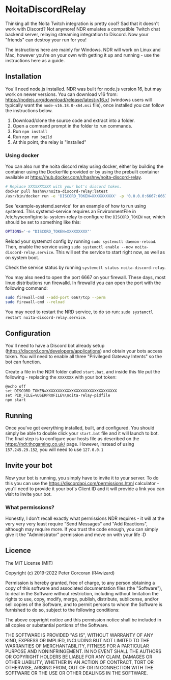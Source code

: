 # NoitaDiscordRelay
Thinking all the Noita Twitch integration is pretty cool? Sad that it doesn't work with Discord? Not anymore! NDR emulates a compatible Twitch chat backend server, relaying streaming integration to Discord. Now your "friends" can destroy your run for you!

The instructions here are mainly for Windows. NDR will work on Linux and Mac, however you're on your own with getting it up and running - use the instructions here as a guide.

## Installation
You'll need node.js installed. NDR was built for node.js version 16, but may work on newer versions. You can download v16 from: https://nodejs.org/download/release/latest-v16.x/ (windows users will typically want the `node-v16.18.0-x64.msi` file), once installed you can follow the instructions below.

1. Download/clone the source code and extract into a folder.
2. Open a command prompt in the folder to run commands.
3. Run `npm install`
4. Run `npm run build`
5. At this point, the relay is "installed"

### Using docker

You can also run the noita discord relay using docker, either by building the container using the Dockerfile provided or by using the prebuilt container available at https://hub.docker.com/r/hashnv/noita-discord-relay.

```bash
# Replace XXXXXXXXXX with your bot's discord token.
docker pull hashnv/noita-discord-relay:latest
/usr/bin/docker run -e 'DISCORD_TOKEN=XXXXXXXXXX' -p '0.0.0.0:6667:6667' --rm hashnv/noita-discord-relay:latest
```

See 'example-systemd.service' for an example of how to run using systemd. 
This systemd-service requires an EnvironmentFile in /etc/sysconfig/noita-system-relay to configure the `DISCORD_TOKEN` var,
which should be set to something like this:

```bash
OPTIONS='-e "DISCORD_TOKEN=XXXXXXXXX"'
```

Reload your systemctl config by running `sudo systemctl daemon-reload`.
Then, enable the service using `sudo systemctl enable --now noita-discord-relay.service`.
This will set the service to start right now, as well as on system boot.

Check the service status by running `systemctl status noita-discord-relay`.

You may also need to open the port 6667 on your firewall. These days, most linux distributions run firewalld. In firewalld you can open the port with the following command:

```bash
sudo firewall-cmd --add-port 6667/tcp --perm
sudo firewall-cmd --reload
```

You may need to restart the NRD service, to do so run: `sudo systemctl restart noita-discord-relay.service`.

## Configuration
You'll need to have a Discord bot already setup (https://discord.com/developers/applications) and obtain your bots access token. You will need to enable all three "Privileged Gateway Intents" so the bot can function.

Create a file in the NDR folder called `start.bat`, and inside this file put the following - replacing the `XXXXXXX` with your bot token:
```
@echo off
set DISCORD_TOKEN=XXXXXXXXXXXXXXXXXXXXXXXXXXXXXXX
set PID_FILE=%USERPROFILE%\noita-relay-pidfile
npm start
```

## Running
Once you've got everything installed, built, and configured. You should simply be able to double click your `start.bat` file and it will launch to bot. The final step is to configure your hosts file as described on the https://ndr.thcgaming.co.uk/ page. However, instead of using `157.245.29.152`, you will need to use `127.0.0.1`

## Invite your bot
Now your bot is running, you simply have to invite it to your server. To do this you can use the https://discordapi.com/permissions.html calculator - you'll need to provide it your bot's Client ID and it will provide a link you can visit to invite your bot.

### What permissions?
Honestly, I don't recall exactly what permissions NDR requires - it will at the very very very least require "Send Messages" and "Add Reactions", although may require more. If you trust the code enough, you can simply give it the "Administrator" permission and move on with your life :D

## Licence
The MIT License (MIT)

Copyright (c) 2019-2022 Peter Corcoran (R4wizard)

Permission is hereby granted, free of charge, to any person obtaining a copy
of this software and associated documentation files (the "Software"), to deal
in the Software without restriction, including without limitation the rights
to use, copy, modify, merge, publish, distribute, sublicense, and/or sell
copies of the Software, and to permit persons to whom the Software is
furnished to do so, subject to the following conditions:

The above copyright notice and this permission notice shall be included in all
copies or substantial portions of the Software.

THE SOFTWARE IS PROVIDED "AS IS", WITHOUT WARRANTY OF ANY KIND, EXPRESS OR
IMPLIED, INCLUDING BUT NOT LIMITED TO THE WARRANTIES OF MERCHANTABILITY,
FITNESS FOR A PARTICULAR PURPOSE AND NONINFRINGEMENT. IN NO EVENT SHALL THE
AUTHORS OR COPYRIGHT HOLDERS BE LIABLE FOR ANY CLAIM, DAMAGES OR OTHER
LIABILITY, WHETHER IN AN ACTION OF CONTRACT, TORT OR OTHERWISE, ARISING FROM,
OUT OF OR IN CONNECTION WITH THE SOFTWARE OR THE USE OR OTHER DEALINGS IN THE
SOFTWARE.
